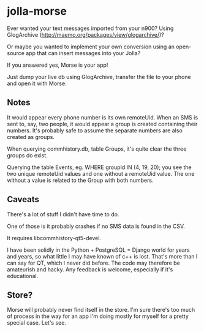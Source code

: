 jolla-morse
===========

Ever wanted your text messages imported from your n900?
Using GlogArchive (http://maemo.org/packages/view/glogarchive/)?

Or maybe you wanted to implement your own conversion using an open-source app that can insert
messages into your Jolla?

If you answered yes, Morse is your app!

Just dump your live db using GlogArchive, transfer the file to your phone and open it
with Morse.

Notes
----

It would appear every phone number is its own remoteUid. When an SMS is sent to, say, two
people, it would appear a group is created containing their numbers. It's probably safe
to assume the separate numbers are also created as groups.

When querying commhistory.db, table Groups, it's quite clear the three groups do exist.

Querying the table Events, eg. WHERE groupId IN (4, 19, 20); you see the two unique
remoteUid values and one without a remoteUid value. The one without a value is related
to the Group with both numbers.

Caveats
-------

There's a lot of stuff I didn't have time to do.

One of those is it probably crashes if no SMS data is found in the CSV.

It requires libcommhistory-qt5-devel.

I have been solidly in the Python + PostgreSQL = Django world for years and years, so
what little I may have known of c++ is lost. That's more than I can say for QT, which
I never did before. The code may therefore be amateurish and hacky. Any feedback is
welcome, especially if it's educational.

Store?
------

Morse will probably never find itself in the store. I'm sure there's too much of process
in the way for an app I'm doing mostly for myself for a pretty special case. Let's see.
